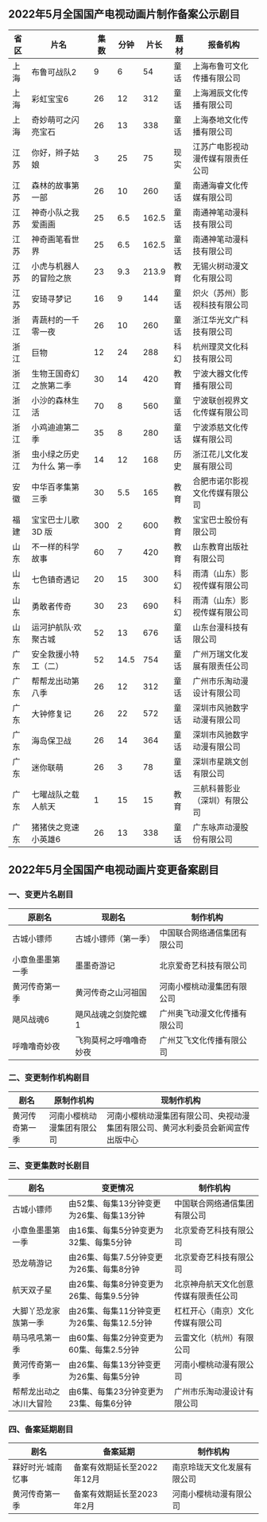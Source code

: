 ## 2022年5月全国国产电视动画片制作备案公示剧目

 省区 | 片名 | 集数 | 分钟 | 片长 | 题材 | 报备机构 
---|---|---|---|---|---|---
 上海 | 布鲁可战队2 | 9 | 6 | 54 | 童话 | 上海布鲁可文化传播有限公司 
 上海 | 彩虹宝宝6 | 26 | 12 | 312 | 童话 | 上海湘辰文化传播有限公司 
 上海 | 奇妙萌可之闪亮宝石 | 26 | 13 | 338 | 童话 | 上海泰地文化传播有限公司 
 江苏 | 你好，辫子姑娘 | 3 | 25 | 75 | 现实 | 江苏广电影视动漫传媒有限责任公司 
 江苏 | 森林的故事第一部 | 26 | 10 | 260 | 童话 | 南通海睿文化传媒有限公司 
 江苏 | 神奇小队之我爱画画 | 25 | 6.5 | 162.5 | 童话 | 南通神笔动漫科技有限公司 
 江苏 | 神奇画笔看世界 | 25 | 6.5 | 162.5 | 童话 | 南通神笔动漫科技有限公司 
 江苏 | 小虎与机器人的冒险之旅 | 23 | 9.3 | 213.9 | 教育 | 无锡火树动漫文化有限公司 
 江苏 | 安琦寻梦记 | 16 | 9 | 144 | 童话 | 炽火（苏州）影视科技有限公司 
 浙江 | 青蔬村的一千零一夜 | 26 | 10 | 260 | 童话 | 浙江华光文广科技有限公司 
 浙江 | 巨物 | 12 | 24 | 288 | 科幻 | 杭州理灵文化科技有限公司 
 浙江 | 生物王国奇幻之旅第二季 | 30 | 14 | 420 | 教育 | 宁波大器文化传播有限公司 
 浙江 | 小沙的森林生活 | 70 | 8 | 560 | 童话 | 宁波联创视界文化传媒有限公司 
 浙江 | 小鸡迪迪第二季 | 35 | 8 | 280 | 童话 | 宁波添慈文化传媒有限公司 
 浙江 | 虫小绿之历史为什么 第一季 | 14 | 12 | 168 | 历史 | 浙江花儿文化发展有限公司 
 安徽 | 中华百孝集第三季 | 30 | 5.5 | 165 | 教育 | 合肥市诺尔影视文化传媒有限公司 
 福建 | 宝宝巴士儿歌 3D 版 | 300 | 2 | 600 | 教育 | 宝宝巴士股份有限公司 
 山东 | 不一样的科学故事 | 60 | 7 | 420 | 教育 | 山东教育出版社有限公司 
 山东 | 七色镇奇遇记 | 20 | 15 | 300 | 科幻 | 雨清（山东）影视传媒有限公司 
 山东 | 勇敢者传奇 | 30 | 23 | 690 | 科幻 | 雨清（山东）影视传媒有限公司 
 山东 | 运河护航队·欢聚古城 | 52 | 13 | 676 | 童话 | 山东台漫科技有限公司 
 广东 | 安全救援小特工（二） | 52 | 14.5 | 754 | 童话 | 广州万瑞文化发展有限责任公司 
 广东 | 帮帮龙出动第八季 | 26 | 12 | 312 | 童话 | 广州市乐淘动漫设计有限公司 
 广东 | 大钟修复记 | 26 | 22 | 572 | 童话 | 深圳市风驰数字动漫有限公司 
 广东 | 海岛保卫战 | 26 | 14 | 364 | 童话 | 深圳市风驰数字动漫有限公司 
 广东 | 迷你联萌 | 26 | 3 | 78 | 童话 | 深圳市星跳文创有限公司 
 广东 | 七曜战队之载人航天 | 1 | 15 | 15 | 教育 | 三航科普影业（深圳）有限公司 
 广东 | 猪猪侠之竞速小英雄6 | 26 | 13 | 338 | 童话 | 广东咏声动漫股份有限公司 

## 2022年5月全国国产电视动画片变更备案剧目
### 一、变更片名剧目
 原剧名 | 现剧名 | 制作机构 
---|---|---
 古城小镖师 | 古城小镖师（第一季） | 中国联合网络通信集团有限公司 
 小章鱼墨墨第一季 | 墨墨奇游记 | 北京爱奇艺科技有限公司 
 黄河传奇第一季 | 黄河传奇之山河祖国 | 河南小樱桃动漫集团有限公司 
 飓风战魂6 | 飓风战魂之剑旋陀螺1 | 广州奥飞动漫文化传播有限公司 
 呼噜噜奇妙夜 | 飞狗莫柯之呼噜噜奇妙夜 | 广州艾飞文化传播有限公司 

### 二、变更制作机构剧目
 剧名 | 原制作机构 | 现制作机构 
---|---|---
 黄河传奇第一季 | 河南小樱桃动漫集团有限公司 | 河南小樱桃动漫集团有限公司、央视动漫集团有限公司、黄河水利委员会新闻宣传出版中心 

### 三、变更集数时长剧目
剧名 | 变更情况 | 制作机构 
---|---|---
 古城小镖师 | 由52集、每集13分钟变更为26集、每集13分钟 | 中国联合网络通信集团有限公司 
 小章鱼墨墨第一季 | 由16集、每集5分钟变更为32集、每集5分钟 | 北京爱奇艺科技有限公司 
 恐龙萌游记 | 由26集、每集7.5分钟变更为26集、每集8分钟 | 北京爱奇艺科技有限公司 
 航天双子星 | 由26集、每集8分钟变更为26集、每集9.5分钟 | 北京神舟航天文化创意传媒有限责任公司 
 大脚丫恐龙家族第一季 | 由26集、每集11分钟变更为26集、每集12.5分钟 | 杠杠开心（南京）文化传媒有限公司 
 萌马吼吼第一季 | 由60集、每集2分钟变更为60集、每集2.5分钟 | 云雷文化（杭州）有限公司 
 黄河传奇第一季 | 由26集、每集13分钟变更为26集、每集5分钟 | 河南小樱桃动漫有限公司 
 帮帮龙出动之冰川大冒险 | 由6集、每集23分钟变更为23集、每集6分钟 | 广州市乐淘动漫设计有限公司 

### 四、备案延期剧目
 剧名 | 备案延期 | 制作机构 
---|---|---
 槑好时光·城南忆事 | 备案有效期延长至2022年12月 | 南京玲珑天文化发展有限公司 
 黄河传奇第一季 | 备案有效期延长至2023年2月 | 河南小樱桃动漫有限公司 